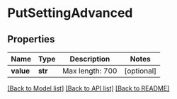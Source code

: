 # PutSettingAdvanced

## Properties
Name | Type | Description | Notes
------------ | ------------- | ------------- | -------------
**value** | **str** | Max length: 700 | [optional] 

[[Back to Model list]](../README.md#documentation-for-models) [[Back to API list]](../README.md#documentation-for-api-endpoints) [[Back to README]](../README.md)


